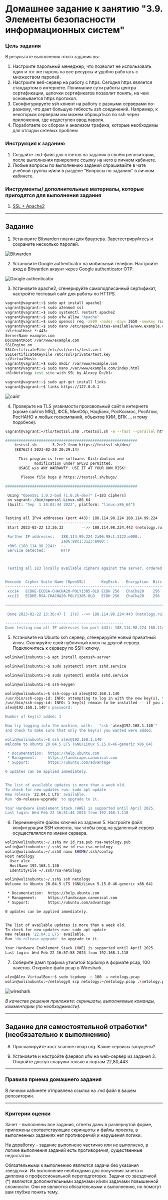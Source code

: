 # Домашнее задание к занятию "3.9. Элементы безопасности информационных систем"


### Цель задания

В результате выполнения этого задания вы: 

1. Настроите парольный менеджер, что позволит не использовать один и тот же пароль на все ресурсы и удобно работать с множеством паролей.
2. Настроите веб-сервер на работу с https. Сегодня https является стандартом в интернете. Понимание сути работы центра сертификации, цепочки сертификатов позволит понять, на чем основывается https протокол.
3. Сконфигурируете ssh клиент на работу с разными серверами по-разному, что дает большую гибкость ssh соединений. Например, к некоторым серверам мы можем обращаться по ssh через приложения, где недоступен ввод пароля.
4. Поработаете со сбором и анализом трафика, которые необходимы для отладки сетевых проблем


### Инструкция к заданию

1. Создайте .md-файл для ответов на задания в своём репозитории, после выполнения прикрепите ссылку на него в личном кабинете.
2. Любые вопросы по выполнению заданий спрашивайте в чате учебной группы и/или в разделе “Вопросы по заданию” в личном кабинете.


### Инструменты/ дополнительные материалы, которые пригодятся для выполнения задания

1. [SSL + Apache2](https://digitalocean.com/community/tutorials/how-to-create-a-self-signed-ssl-certificate-for-apache-in-ubuntu-20-04)

------

## Задание

1. Установите Bitwarden плагин для браузера. Зарегестрируйтесь и сохраните несколько паролей.

![Bitwarden](https://i.ibb.co/f8zKhbN/Screenshot-from-2023-02-22-15-44-27.png)


2. Установите Google authenticator на мобильный телефон. Настройте вход в Bitwarden акаунт через Google authenticator OTP.

![Google authenticator](https://i.ibb.co/2Kqjfdp/Screenshot-from-2023-02-22-15-51-03.png)


3. Установите apache2, сгенерируйте самоподписанный сертификат, настройте тестовый сайт для работы по HTTPS.

```bash
vagrant@vagrant:~$ sudo apt install apache2
vagrant@vagrant:~$ sudo a2enmod ssl
vagrant@vagrant:~$ sudo systemctl restart apache2
vagrant@vagrant:~$ sudo ufw allow "Apache"
vagrant@vagrant:~$ sudo openssl req -x509 -nodes -days 3650 -newkey rsa:4096 -keyout /etc/ssl/private/test.key -out /etc/ssl/certs/test.cert -subj "/C=RU/ST=Lybyanka/L=Moscow/O=example/OU=COM/CN=www.example.com"
vagrant@vagrant:~$ sudo nano /etc/apache2/sites-available/www.example.com.conf
<VirtualHost *:443>
ServerName example.com
DocumentRoot /var/www/example.com
SSLEngine on
SSLCertificateFile /etc/ssl/certs/test.cert
SSLCertificateKeyFile /etc/ssl/private/test.key
</VirtualHost>
vagrant@vagrant:~$ sudo mkdir /var/www/example.com
vagrant@vagrant:~$ sudo nano /var/www/example.com/index.html
<h1>Netology test site with SSL by Alexey D</h1>

vagrant@vagrant:~$ sudo apt-get install links
vagrant@vagrant:~$ links https://127.0.0.1
```
![сайт](https://i.ibb.co/YRh76xf/Screenshot-from-2023-02-22-16-23-00.png)

4. Проверьте на TLS уязвимости произвольный сайт в интернете (кроме сайтов МВД, ФСБ, МинОбр, НацБанк, РосКосмос, РосАтом, РосНАНО и любых госкомпаний, объектов КИИ, ВПК ... и тому подобное).

```bash
vagrant@vagrant:~/tls/testssl.sh$ ./testssl.sh -e --fast --parallel https://netology.ru/
```


```bash
###########################################################
    testssl.sh       3.2rc2 from https://testssl.sh/dev/
    (88763f4 2023-02-20 20:29:14)

      This program is free software. Distribution and
             modification under GPLv2 permitted.
      USAGE w/o ANY WARRANTY. USE IT AT YOUR OWN RISK!

       Please file bugs @ https://testssl.sh/bugs/

###########################################################

 Using "OpenSSL 1.0.2-bad (1.0.2k-dev)" [~183 ciphers]
 on vagrant:./bin/openssl.Linux.x86_64
 (built: "Sep  1 14:03:44 2022", platform: "linux-x86_64")


Testing all IPv4 addresses (port 443): 188.114.98.224 188.114.99.224
-----------------------------------------------------
 Start 2023-02-22 13:36:32        -->> 188.114.98.224:443 (netology.ru) <<--

 Further IP addresses:   188.114.99.224 2a06:98c1:3122:e000::
                         2a06:98c1:3123:e000:: 
 rDNS (188.114.98.224):  --
 Service detected:       HTTP



 Testing all 183 locally available ciphers against the server, ordered by encryption strength 


Hexcode  Cipher Suite Name (OpenSSL)       KeyExch.   Encryption  Bits     Cipher Suite Name (IANA/RFC)
-----------------------------------------------------------------------------------------------------------------------------
 xcc14   ECDHE-ECDSA-CHACHA20-POLY1305-OLD ECDH 256   ChaCha20    256      TLS_ECDHE_ECDSA_WITH_CHACHA20_POLY1305_SHA256_OLD  
 xcc13   ECDHE-RSA-CHACHA20-POLY1305-OLD   ECDH 256   ChaCha20    256      TLS_ECDHE_RSA_WITH_CHACHA20_POLY1305_SHA256_OLD    

~~~~~~~~~~~~~~~~~~~~~~~~~~~~~~~~~~~~~~~~~~~~~~~~~~~~~~~~~~~~~~~~~~~~~~~~~~~~~~~~~~

 Done 2023-02-22 13:36:47 [  17s] -->> 188.114.99.224:443 (netology.ru) <<--

-----------------------------------------------------
Done testing now all IP addresses (on port 443): 188.114.98.224 188.114.99.224
```

5. Установите на Ubuntu ssh сервер, сгенерируйте новый приватный ключ. Скопируйте свой публичный ключ на другой сервер. Подключитесь к серверу по SSH-ключу.

```bash
wolin@wolinubuntu:~$ apt install openssh-server

wolin@wolinubuntu:~$ sudo systemctl start sshd.service

wolin@wolinubuntu:~$ sudo systemctl enable sshd.service

wolin@wolinubuntu:~$ ssh-keygen

wolin@wolinubuntu:~$ ssh-copy-id alex@192.168.1.140
/usr/bin/ssh-copy-id: INFO: attempting to log in with the new key(s), to filter out any that are already installed
/usr/bin/ssh-copy-id: INFO: 1 key(s) remain to be installed -- if you are prompted now it is to install the new keys
alex@192.168.1.140's password: 

Number of key(s) added: 1

Now try logging into the machine, with:   "ssh 'alex@192.168.1.140'"
and check to make sure that only the key(s) you wanted were added.

wolin@wolinubuntu:~$ ssh alex@192.168.1.140
Welcome to Ubuntu 20.04.5 LTS (GNU/Linux 5.15.0-46-generic x86_64)

 * Documentation:  https://help.ubuntu.com
 * Management:     https://landscape.canonical.com
 * Support:        https://ubuntu.com/advantage

0 updates can be applied immediately.


The list of available updates is more than a week old.
To check for new updates run: sudo apt update
New release '22.04.1 LTS' available.
Run 'do-release-upgrade' to upgrade to it.

Your Hardware Enablement Stack (HWE) is supported until April 2025.
Last login: Wed Feb 22 16:51:44 2023 from 192.168.1.118


```

6. Переименуйте файлы ключей из задания 5. Настройте файл конфигурации SSH клиента, так чтобы вход на удаленный сервер осуществлялся по имени сервера.

```bash
wolin@wolinubuntu:~/.ssh$ mv id_rsa.pub rsa-netology.pub
wolin@wolinubuntu:~/.ssh$ mv id_rsa rsa-netology
wolin@wolinubuntu:~/.ssh$ nano $HOME/.ssh/config                       
Host netology
  User alex
  HostName 192.168.1.140
  IdentityFile ~/.ssh/rsa-netology

wolin@wolinubuntu:~/.ssh$ ssh netology
Welcome to Ubuntu 20.04.5 LTS (GNU/Linux 5.15.0-46-generic x86_64)

 * Documentation:  https://help.ubuntu.com
 * Management:     https://landscape.canonical.com
 * Support:        https://ubuntu.com/advantage

0 updates can be applied immediately.


The list of available updates is more than a week old.
To check for new updates run: sudo apt update
New release '22.04.1 LTS' available.
Run 'do-release-upgrade' to upgrade to it.

Your Hardware Enablement Stack (HWE) is supported until April 2025.
Last login: Wed Feb 22 16:57:58 2023 from 192.168.1.118
```

7. Соберите дамп трафика утилитой tcpdump в формате pcap, 100 пакетов. Откройте файл pcap в Wireshark.

```bash
alex@Alex-VirtualBox:~$ sudo tcpdump -c 100 -w netology.pcap                      #собрали дамп на сервере
wolin@wolinubuntu:~/netology$ scp netology:~/netology.pcap .\netology.pcap        #скопировали дамп на клиента
```

![wireshark](https://i.ibb.co/Sc6j0XG/Screenshot-from-2023-02-22-20-58-05.png)


*В качестве решения приложите: скриншоты, выполняемые команды, комментарии (по необходимости).*

 ---
 
## Задание для самостоятельной отработки* (необязательно к выполнению)

8. Просканируйте хост scanme.nmap.org. Какие сервисы запущены?

9. Установите и настройте фаервол ufw на web-сервер из задания 3. Откройте доступ снаружи только к портам 22,80,443

----

### Правила приема домашнего задания

В личном кабинете отправлена ссылка на .md файл в вашем репозитории.

-----

### Критерии оценки

Зачет - выполнены все задания, ответы даны в развернутой форме, приложены соответствующие скриншоты и файлы проекта, в выполненных заданиях нет противоречий и нарушения логики.

На доработку - задание выполнено частично или не выполнено, в логике выполнения заданий есть противоречия, существенные недостатки. 
 
Обязательными к выполнению являются задачи без указания звездочки. Их выполнение необходимо для получения зачета и диплома о профессиональной переподготовке.
Задачи со звездочкой (*) являются дополнительными задачами и/или задачами повышенной сложности. Они не являются обязательными к выполнению, но помогут вам глубже понять тему.
